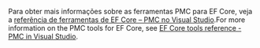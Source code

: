 <span data-ttu-id="c13ef-101">Para obter mais informações sobre as ferramentas PMC para EF Core, veja a [referência de ferramentas de EF Core – PMC no Visual Studio](/ef/core/miscellaneous/cli/powershell).</span><span class="sxs-lookup"><span data-stu-id="c13ef-101">For more information on the PMC tools for EF Core, see [EF Core tools reference - PMC in Visual Studio](/ef/core/miscellaneous/cli/powershell).</span></span>